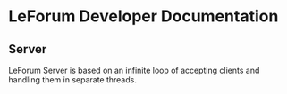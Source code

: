 # LeForum Developer Documentation
## Server
LeForum Server is based on an infinite loop of accepting clients and handling them in separate threads.

